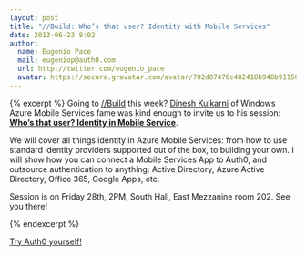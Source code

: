 ```yaml
---
layout: post
title: "//Build: Who’s that user? Identity with Mobile Services"
date: 2013-06-23 8:02
author: 
  name: Eugenio Pace
  mail: eugeniop@auth0.com
  url: http://twitter.com/eugenio_pace
  avatar: https://secure.gravatar.com/avatar/702d07476c482418b948b911504137a5?s=60
---
```


{% excerpt %} 
Going to [//Build](http://www.buildwindows.com/) this week? [Dinesh Kulkarni](http://www.dineshk.net/) of Windows Azure Mobile Services fame was kind enough to invite us to his session: [__Who’s that user? Identity in Mobile Service__](http://channel9.msdn.com/Events/Build/2013/3-544).

We will cover all things identity in Azure Mobile Services: from how to use standard identity providers supported out of the box, to building your own. I will show how you can connect a Mobile Services App to Auth0, and outsource authentication to anything: Active Directory, Azure Active Directory, Office 365, Google Apps, etc.

Session is on Friday 28th, 2PM, South Hall, East Mezzanine room 202. See you there!

{% endexcerpt %}

[Try Auth0 yourself!](http://developers.auth0.com)